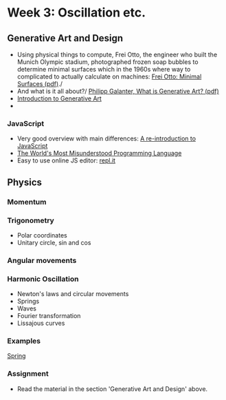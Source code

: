 # Week 3: Oscillation etc.
## Generative Art and Design
- Using physical things to compute, Frei Otto, the engineer who built the Munich Olympic stadium, photographed frozen soap bubbles to determine minimal surfaces which in the 1960s where way to complicated to actually calculate on machines:
[Frei Otto: Minimal Surfaces (pdf)](https://www.moma.org/documents/moma_catalogue_2662_300299029.pdf)./
- And what is it all about?/
[Philipp Galanter, What is Generative Art? (pdf)](http://philipgalanter.com/downloads/ga2003_what_is_genart.pdf)
- [Introduction to Generative Art](https://www.freecodecamp.org/news/an-introduction-to-generative-art-what-it-is-and-how-you-make-it-b0b363b50a70/)
- 

### JavaScript
- Very good overview with main differences: [A re-introduction to JavaScript](https://developer.mozilla.org/en-US/docs/Web/JavaScript/A_re-introduction_to_JavaScript)
- [The World's Most Misunderstood Programming Language](http://crockford.com/javascript/javascript.html)
- Easy to use online JS editor: [repl.it](https://repl.it/languages/html)

## Physics
### Momentum

### Trigonometry
* Polar coordinates
* Unitary circle, sin and cos

### Angular movements

### Harmonic Oscillation
* Newton's laws and circular movements
* Springs
* Waves
* Fourier transformation
* Lissajous curves

### Examples
[Spring](/03_Oscillation/spring.js)

### Assignment
- Read the material in the section 'Generative Art and Design' above.
